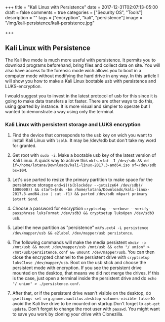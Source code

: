 +++
title = "Kali Linux with Persistence"
date = 2017-12-31T02:07:13-05:00
draft = false
comments = true
categories = ["Security OS", "Tools"] 
description = "" 
tags = ["encryption", "kali", "persistence"]
image = "/img/kali-persistence/kali-persistence.jpg"

+++

## Kali Linux with Persistence

The Kali live mode is much more useful with persistence. It permits you to download programs beforehand, bring files and collect data on site. You will also have access to the forensic mode wich allows you to boot in a computer mode without modifying the hard drive in any way. In this article I will show you how to make a  Kali Linux bootable usb with persistence and LUKS-encryption.

I would suggest you to invest in the latest protocol of usb for this since it is going to make data transfers a lot faster. There are other ways to do this, using gparted by instance. It is more visual and simpler to operate but I wanted to demonstrate a way using only the terminal.
</br>

### Kali Linux with persistent storage and LUKS encryption
 
1. Find the device that corresponds to the usb key on wich you want to install Kali Linux with `lsblk`. It may be /dev/sdb but don't take my word for granted. 

2. Get root with `sudo -i`. Make a bootable usb key of the latest version of Kali Linux. A quick way to achive this `mkfs.vfat -I /dev/sdb && dd if=/home/lotana/Downloads/kali-linux-2017.3-amd64.iso of=/dev/sdb bs=10M`.

3. Let's use parted to resize the primary partition to make space for the persistence storage `end=$(($(blockdev --getsize64 /dev/sdb)/ 1000000)) && start=$(du -bm /home/lotana/Downloads/kali-linux-2017.3-amd64.iso | cut -f1) && parted /dev/sdb mkpart primary $start $end`.

4. Choose a password for encryption `cryptsetup --verbose --verify-passphrase luksFormat /dev/sdb3 && cryptsetup luksOpen /dev/sdb3 usb`.

5. Label the new partition as "persistence" `mkfs.ext4 -L persistence /dev/mapper/usb && e2label /dev/mapper/usb persistence`.

6. The following commands will make the media persistent `mkdir -p /mnt/usb && mount /dev/mapper/usb /mnt/usb && echo "/ union" > /mnt/usb/persistence.conf && umount /dev/mapper/usb`. You can then close the encrypted channel to the persistent drive with `cryptsetup luksClose /dev/mapper/usb`. Boot on the usb stick and choose the persistent mode with encryption. If you see the persistent drive mounted on the desktop, that means we did not merge the drives. If this is the case, just open a terminal inside the persistent drive and do `echo "/ union" > ./persistence.conf`. 

7. After that, or if the persistent drive wasn't visible on the desktop, do `gsettings set org.gnome.nautilus.desktop volumes-visible false` to avoid the Kali live drive to be mounted on startup.Don't forget to `apt-get update`. Don't forget to change the root user with `passwd`. You might want to save you work by cloning your drive with Clonezilla.  
</br>